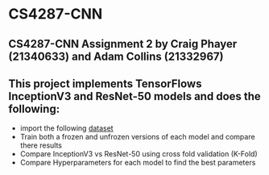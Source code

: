 # CS4287-CNN
## CS4287-CNN Assignment 2 by Craig Phayer (21340633) and Adam Collins (21332967)

## This project implements TensorFlows InceptionV3 and ResNet-50 models and does the following:
- import the following [dataset](https://www.kaggle.com/datasets/archanghosh/yugioh-database)
- Train both a frozen and unfrozen versions of each model and compare there results
- Compare InceptionV3 vs ResNet-50 using cross fold validation (K-Fold)
- Compare Hyperparameters for each model to find the best parameters
